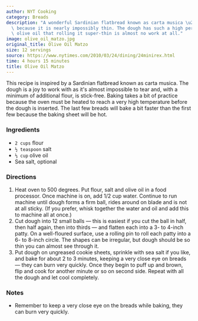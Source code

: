 ```yaml
---
author: NYT Cooking
category: Breads
description: "A wonderful Sardinian flatbread known as carta musica \u2014 sheet music,\
  \ because it is nearly impossibly thin. The dough has such a high percentage of\
  \ olive oil that rolling it super-thin is almost no work at all."
image: olive_oil_matzo.jpg
original_title: Olive Oil Matzo
size: 12 servings
source: https://www.nytimes.com/2010/03/24/dining/24minirex.html
time: 4 hours 15 minutes
title: Olive Oil Matzo
---
```

This recipe is inspired by a Sardinian flatbread known as carta musica. The dough is a joy to work with as it's almost impossible to tear and, with a minimum of additional flour, is stick-free. Baking takes a bit of practice because the oven must be heated to reach a very high temperature before the dough is inserted. The last few breads will bake a bit faster than the first few because the baking sheet will be hot.

### Ingredients

* `2 cups` flour
* `½ teaspoon` salt
* `⅓ cup` olive oil
* Sea salt, optional

### Directions

1. Heat oven to 500 degrees. Put flour, salt and olive oil in a food processor. Once machine is on, add 1/2 cup water. Continue to run machine until dough forms a firm ball, rides around on blade and is not at all sticky. (If you prefer, whisk together the water and oil and add this to machine all at once.)
2. Cut dough into 12 small balls — this is easiest if you cut the ball in half, then half again, then into thirds — and flatten each into a 3- to 4-inch patty. On a well-floured surface, use a rolling pin to roll each patty into a 6- to 8-inch circle. The shapes can be irregular, but dough should be so thin you can almost see through it.
3. Put dough on ungreased cookie sheets, sprinkle with sea salt if you like, and bake for about 2 to 3 minutes, keeping a very close eye on breads — they can burn very quickly. Once they begin to puff up and brown, flip and cook for another minute or so on second side. Repeat with all the dough and let cool completely.

### Notes

- Remember to keep a very close eye on the breads while baking, they can burn very quickly.